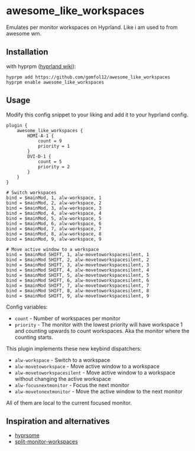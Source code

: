 # awesome_like_workspaces
Emulates per monitor workspaces on Hyprland. Like i am used to from awesome wm.

## Installation
with hyprpm ([hyprland wiki](https://wiki.hyprland.org/Plugins/Using-Plugins/)):

```
hyprpm add https://github.com/gomfol12/awesome_like_workspaces
hyprpm enable awesome_like_workspaces
```

## Usage
Modify this config snippet to your liking and add it to your hyprland config.

```
plugin {
    awesome_like_workspaces {
        HDMI-A-1 {
            count = 9
            priority = 1
        }
        DVI-D-1 {
            count = 5
            priority = 2
        }
    }
}

# Switch workspaces
bind = $mainMod, 1, alw-workspace, 1
bind = $mainMod, 2, alw-workspace, 2
bind = $mainMod, 3, alw-workspace, 3
bind = $mainMod, 4, alw-workspace, 4
bind = $mainMod, 5, alw-workspace, 5
bind = $mainMod, 6, alw-workspace, 6
bind = $mainMod, 7, alw-workspace, 7
bind = $mainMod, 8, alw-workspace, 8
bind = $mainMod, 9, alw-workspace, 9

# Move active window to a workspace
bind = $mainMod SHIFT, 1, alw-movetoworkspacesilent, 1
bind = $mainMod SHIFT, 2, alw-movetoworkspacesilent, 2
bind = $mainMod SHIFT, 3, alw-movetoworkspacesilent, 3
bind = $mainMod SHIFT, 4, alw-movetoworkspacesilent, 4
bind = $mainMod SHIFT, 5, alw-movetoworkspacesilent, 5
bind = $mainMod SHIFT, 6, alw-movetoworkspacesilent, 6
bind = $mainMod SHIFT, 7, alw-movetoworkspacesilent, 7
bind = $mainMod SHIFT, 8, alw-movetoworkspacesilent, 8
bind = $mainMod SHIFT, 9, alw-movetoworkspacesilent, 9
```

Config variables:

- `count` - Number of workspaces per monitor
- `priority` - The monitor with the lowest priority will have workspace 1 and counting upwards to count workspaces. Aka the monitor where the counting starts.

This plugin implements these new keybind dispatchers:

- `alw-workspace` - Switch to a workspace
- `alw-movetoworkspace` - Move active window to a workspace
- `alw-movetoworkspacesilent` - Move active window to a workspace without changing the active workspace
- `alw-focusnextmonitor` - Focus the next monitor
- `alw-movetonextmonitor` - Move the active window to the next monitor

All of them are local to the current focused monitor.

## Inspiration and alternatives
- [hyprsome](https://github.com/sopa0/hyprsome)
- [split-monitor-workspaces](https://github.com/Duckonaut/split-monitor-workspaces)
